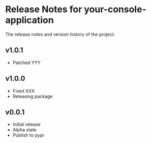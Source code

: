 # Release Notes for your-console-application

The release notes and version history of the project.

## v1.0.1

- Patched YYY
  
## v1.0.0

- Fixed XXX
- Releasing package

## v0.0.1

- Initial release
- Alpha state
- Publish to pypi
  